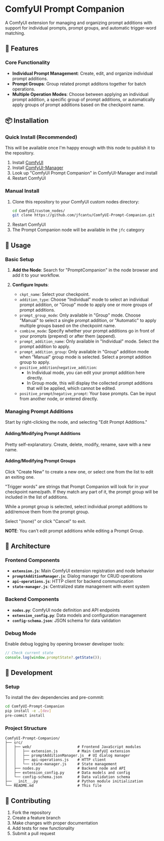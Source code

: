 # ComfyUI Prompt Companion

A ComfyUI extension for managing and organizing prompt additions with support for individual prompts, prompt groups, and automatic trigger-word matching.

## 🚀 Features

### Core Functionality
- **Individual Prompt Management**: Create, edit, and organize individual prompt additions.
- **Prompt Groups**: Group related prompt additons together for batch operations.
- **Multiple Operation Modes**: Choose between applying an individual prompt addition, a specific group of prompt additions, or automatically apply groups of prompt additions based on the checkpoint name.

## 📦 Installation

### Quick Install (Recommended)

This will be available once I'm happy enough with this node to publish it to the repository.

1. Install [ComfyUI](https://docs.comfy.org/get_started)
2. Install [ComfyUI-Manager](https://github.com/ltdrdata/ComfyUI-Manager)
3. Look up "ComfyUI Prompt Companion" in ComfyUI-Manager and install
4. Restart ComfyUI

### Manual Install
1. Clone this repository to your ComfyUI custom nodes directory:
   ```bash
   cd ComfyUI/custom_nodes/
   git clone https://github.com/jfcantu/ComfyUI-Prompt-Companion.git
   ```
2. Restart ComfyUI
3. The Prompt Companion node will be available in the `jfc` category

## 🎯 Usage

### Basic Setup

1. **Add the Node**: Search for "PromptCompanion" in the node browser and add it to your workflow.

2. **Configure Inputs**:
   - `ckpt_name`: Select your checkpoint.
   - `addition_type`: Choose "Individual" mode to select an individual prompt addition, or "Group" mode to apply one or more groups of prompt additions.
   - `prompt_group_mode`: Only available in "Group" mode. Choose "Manual" to select a single prompt addition, or "Automatic" to apply multiple groups based on the checkpoint name.
   - `combine_mode`: Specify whether your prompt additions go in front of your prompts (prepend) or after them (append).
   - `prompt_addition_name`: Only available in "Individual" mode. Select the prompt addition to apply.
   - `prompt_addition_group`: Only available in "Group" addition mode when "Manual" group mode is selected. Select a prompt addition group to apply.
   - `positive_addition`/`negative_addition`:
     - In Individual mode, you can edit your prompt addition here directly.
     - In Group mode, this will display the collected prompt additions that will be applied, which cannot be edited.
   - `positive_prompt`/`negative_prompt`: Your base prompts. Can be input from another node, or entered directly.
   
   

### Managing Prompt Additions

Start by right-clicking the node, and selecting "Edit Prompt Additions."

#### Adding/Modifying Prompt Additions

Pretty self-explanatory. Create, delete, modify, rename, save with a new name.

#### Adding/Modifying Prompt Groups

Click "Create New" to create a new one, or select one from the list to edit an exiting one.

"Trigger words" are strings that Prompt Companion will look for in your checkpoint name/path. If they match any part of it, the prompt group will be included in the list of additions.

While a prompt group is selected, select individual prompt additions to add/remove them from the prompt group.

Select "(none)" or click "Cancel" to exit.

**NOTE**: You can't edit prompt additions while editing a Prompt Group.

## 🔧 Architecture

### Frontend Components
- **`extension.js`**: Main ComfyUI extension registration and node behavior
- **`promptAdditionManager.js`**: Dialog manager for CRUD operations
- **`api-operations.js`**: HTTP client for backend communication
- **`state-manager.js`**: Centralized state management with event system

### Backend Components
- **`nodes.py`**: ComfyUI node definition and API endpoints
- **`extension_config.py`**: Data models and configuration management
- **`config-schema.json`**: JSON schema for data validation

### Debug Mode

Enable debug logging by opening browser developer tools:

```javascript
// Check current state
console.log(window.promptState?.getState());
```

## 🧪 Development

### Setup

To install the dev dependencies and pre-commit:

```bash
cd ComfyUI-Prompt-Companion
pip install -e .[dev]
pre-commit install
```

### Project Structure

```
ComfyUI-Prompt-Companion/
├── src/
│   ├── web/                     # Frontend JavaScript modules
│   │   ├── extension.js         # Main ComfyUI extension
│   │   ├── promptAdditionManager.js  # UI dialog manager
│   │   ├── api-operations.js    # HTTP client
│   │   └── state-manager.js     # State management
│   ├── nodes.py                 # Backend node and API
│   ├── extension_config.py      # Data models and config
│   └── config-schema.json       # Data validation schema
├── __init__.py                  # Python module initialization
└── README.md                    # This file
```

## 🤝 Contributing

1. Fork the repository
2. Create a feature branch
3. Make changes with proper documentation
4. Add tests for new functionality
5. Submit a pull request